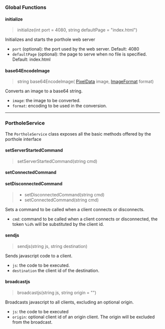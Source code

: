 ### Global Functions ###

#### initialize ####
> initialize(int port = 4080, string defaultPage = "index.html")

Initializes and starts the porthole web server
- `port` (optional): the port used by the web server. Default: 4080
- `defaultPage` (optional): the page to serve when no file is specified. Default: index.html

#### base64EncodeImage ####
> string base64EncodeImage( [PixelData](https://github.com/uic-evl/omegalib/wiki/PixelData) image, [ImageFormat](https://github.com/uic-evl/omegalib/wiki/PixelData#image-formats) format)

Converts an image to a base64 string.
- `image`: the image to be converted.
- `format`: encoding to be used in the conversion.

----------------------------------------------------------------------------------------------------
### PortholeService ###
The `PortholeService` class exposes all the basic methods offered by the porthole interface

#### setServerStartedCommand ####
> setServerStartedCommand(string cmd)

#### setConnectedCommand ####
#### setDisconnectedCommand ####
> - setDisconnectedCommand(string cmd) 
> - setConnectedCommand(string cmd)

Sets a command to be called when a client connects or disconnects.
- `cmd`: command to be called when a client connects or disconnected, the token `%id%` will be substituted by the client id.

#### sendjs ####
> sendjs(string js, string destination)

Sends javascript code to a client.
- `js`: the code to be executed.
- `destination` the client id of the destination.

#### broadcastjs ####
> broadcastjs(string js, string origin = "")

Broadcasts javascript to all clients, excluding an optional origin.
- `js`: the code to be executed
- `origin`: optional client id of an origin client. The origin will be excluded from the broadcast.

